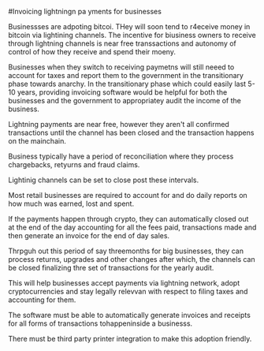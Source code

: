 #Invoicing lightningn pa  yments for businesses

Businessses are adpoting bitcoi. THey will soon  tend to r4eceive money in bitcoin via lightining channels. 
The incentive for biusiness owners to receive through lightning channels is near free transsactions and autonomy of control of how they receive and spend their moeny.

Businesses when they switch to receiving paymetns will still neeed to account for taxes and report them to the government in the transitionary phase towards anarchy.
In the transitionary phase which could easily last 5-10 years,  providing invoicing software would be helpful for both the businesses and the government to appropriatey audit the income of the business.

Lightning payments are near free, however they aren't all confirmed transactions until the channel has been closed and the transaction happens on the mainchain.

Business typically have a period of reconciliation where they process chargebacks, retyurns and fraud claims.

Lightinig channels can be set to close post these intervals.

Most retail businesses are required to account for and do daily reports on how much was earned, lost and spent.

If the payments happen through crypto, they can automatically closed out at the end of the day accounting for all the fees paid, transactions made and then generate an invoice  for the end of day sales.

Thrpguh out this period of say threemonths for big businesses, they can process returns, upgrades and other changes after which, the channels can be closed finalizing thre set of transactions for the yearly audit.

This will help businesses accept payments via lightning network, adopt cryptocurrencies and stay legally relevvan with respect to filing taxes and accounting for them.

The software must be able to automatically generate invoices and receipts for all forms of transactions tohappeninside a businesss.

There must be third party printer integration to make this adoption friendly.

